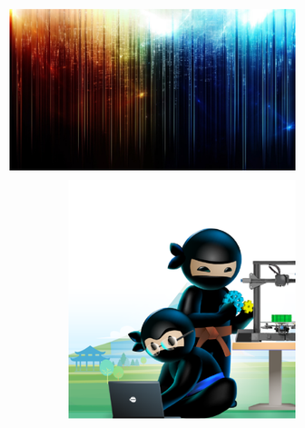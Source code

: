 ![header](https://github.com/Jason-cloud-1/Jason-Cloud-1/blob/main/773145-abstract-rainbows-colorful-fire-ice-digital-art.jpg)  

<img align="right" alt="Hard working!" width="400" src="https://github.com/Jason-cloud-1/Jason-Cloud-1/blob/main/ninja.png">
 
